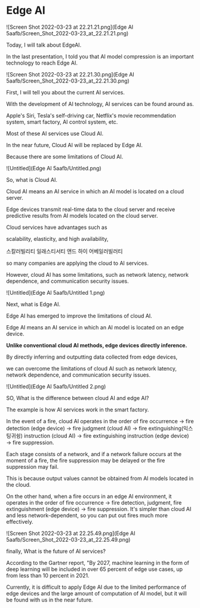 # Edge AI

![Screen Shot 2022-03-23 at 22.21.21.png](Edge AI 5aafb/Screen_Shot_2022-03-23_at_22.21.21.png)

Today, I will talk about EdgeAI.

In the last presentation, I told you that AI model compression is an important technology to reach Edge AI.

![Screen Shot 2022-03-23 at 22.21.30.png](Edge AI 5aafb/Screen_Shot_2022-03-23_at_22.21.30.png)

First, I will tell you about the current AI services.

With the development of AI technology, AI services can be found around as.

Apple's Siri, Tesla's self-driving car, Netflix's movie recommendation system, smart factory, AI control system, etc.

Most of these AI services use Cloud AI.

In the near future, Cloud AI will be replaced by Edge AI.

Because there are some limitations of Cloud AI.

![Untitled](Edge AI 5aafb/Untitled.png)

So, what is Cloud AI.

Cloud AI means an AI service in which an AI model is located on a cloud server.

Edge devices transmit real-time data to the cloud server and receive predictive results from AI models located on the cloud server.

Cloud services have advantages such as 

scalability, elasticity, and high availability,

스칼러빌리티 일래스티서티 앤드 하이 어베일러빌러티

 so many companies are applying the cloud to AI services.

However, cloud AI has some limitations, such as network latency, network dependence, and communication security issues.

![Untitled](Edge AI 5aafb/Untitled 1.png)

Next, what is Edge AI.

Edge AI has emerged to improve the limitations of cloud AI.

Edge AI means an AI service in which an AI model is located on an edge device.

**Unlike conventional cloud AI methods, edge devices directly inference.**

By directly inferring and outputting data collected from edge devices,

we can overcome the limitations of cloud AI such as network latency, network dependence, and communication security issues.

![Untitled](Edge AI 5aafb/Untitled 2.png)

SO, What is the difference between cloud AI and edge AI?

The example is how AI services work in the smart factory.

In the event of a fire, cloud AI operates in the order of fire occurrence → fire detection (edge device) → fire judgment (cloud AI) → fire extinguishing(익스팅귀슁) instruction (cloud AI) → fire extinguishing instruction (edge device) → fire suppression.

Each stage consists of a network, and if a network failure occurs at the moment of a fire, the fire suppression may be delayed or the fire suppression may fail. 

This is because output values cannot be obtained from AI models located in the cloud.

On the other hand, when a fire occurs in an edge AI environment, it operates in the order of fire occurrence → fire detection, judgment, fire extinguishment (edge device) → fire suppression. It's simpler than cloud AI and less network-dependent, so you can put out fires much more effectively.

![Screen Shot 2022-03-23 at 22.25.49.png](Edge AI 5aafb/Screen_Shot_2022-03-23_at_22.25.49.png)

finally, What is the future of AI services?

According to the Gartner report, "By 2027, machine learning in the form of deep learning will be included in over 65 percent of edge use cases, up from less than 10 percent in 2021.

Currently, it is difficult to apply Edge AI due to the limited performance of edge devices and the large amount of computation of AI model, but it will be found with us in the near future.